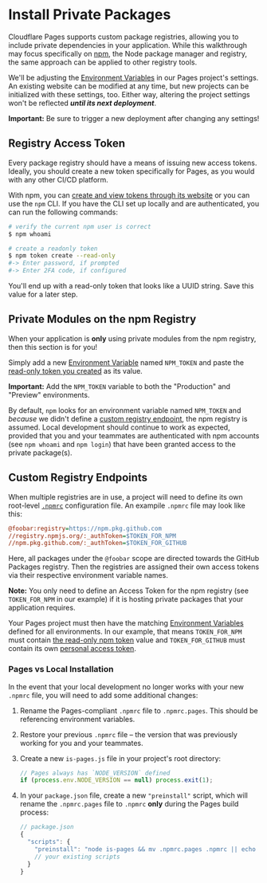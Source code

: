 # Install Private Packages

Cloudflare Pages supports custom package registries, allowing you to include private dependencies in your application. While this walkthrough may focus specifically on [npm](https://www.npmjs.com/), the Node package manager and registry, the same approach can be applied to other registry tools.

We'll be adjusting the [Environment Variables](/platform/build-configuration#environment-variables) in our Pages project's settings. An existing website can be modified at any time, but new projects can be initialized with these settings, too. Either way, altering the project settings won't be reflected ***until its next deployment***.

<Aside type="warning">

**Important:** Be sure to trigger a new deployment after changing any settings!

</Aside>


## Registry Access Token

Every package registry should have a means of issuing new access tokens. Ideally, you should create a new token specifically for Pages, as you would with any other CI/CD platform.

With npm, you can [create and view tokens through its website](https://docs.npmjs.com/creating-and-viewing-access-tokens) or you can use the `npm` CLI. If you have the CLI set up locally and are authenticated, you can run the following commands:

```sh
# verify the current npm user is correct
$ npm whoami

# create a readonly token
$ npm token create --read-only
#-> Enter password, if prompted
#-> Enter 2FA code, if configured
```

You'll end up with a read-only token that looks like a UUID string. Save this value for a later step.


## Private Modules on the npm Registry

When your application is **only** using private modules from the npm registry, then this section is for you!

Simply add a new [Environment Variable](/platform/build-configuration#environment-variables) named `NPM_TOKEN` and paste the [read-only token you created](#registry-access-token) as its value.

<Aside type="warning">

**Important:** Add the `NPM_TOKEN` variable to both the "Production" and "Preview" environments.

</Aside>

By default, `npm` looks for an environment variable named `NPM_TOKEN` and _because_ we didn't define a [custom registry endpoint](#custom-registry-endpoints), the npm registry is assumed. Local development should continue to work as expected, provided that you and your teammates are authenticated with npm accounts (see `npm whoami` and `npm login`) that have been granted access to the private package(s).


## Custom Registry Endpoints

When multiple registries are in use, a project will need to define its own root-level [`.npmrc`](https://docs.npmjs.com/cli/v7/configuring-npm/npmrc) configuration file. An exampile `.npmrc` file may look like this:

```ini
@foobar:registry=https://npm.pkg.github.com
//registry.npmjs.org/:_authToken=$TOKEN_FOR_NPM
//npm.pkg.github.com/:_authToken=$TOKEN_FOR_GITHUB
```

Here, all packages under the `@foobar` scope are directed towards the GitHub Packages registry. Then the registries are assigned their own access tokens via their respective environment variable names.

<Aside>

**Note:** You only need to define an Access Token for the npm registry (see `TOKEN_FOR_NPM` in our example) if it is hosting private packages that your application requires.

</Aside>

Your Pages project must then have the matching [Environment Variables](/platform/build-configuration#environment-variables) defined for all environments. In our example, that means `TOKEN_FOR_NPM` must contain [the read-only npm token](#registry-access-token) value and `TOKEN_FOR_GITHUB` must contain its own [personal access token](https://docs.github.com/en/github/authenticating-to-github/creating-a-personal-access-token#creating-a-token).


### Pages vs Local Installation

In the event that your local development no longer works with your new `.npmrc` file, you will need to add some additional changes:

1. Rename the Pages-compliant `.npmrc` file to `.npmrc.pages`. This should be referencing environment variables.

2. Restore your previous `.npmrc` file – the version that was previously working for you and your teammates.

3. Create a new `is-pages.js` file in your project's root directory:

    ```js
    // Pages always has `NODE_VERSION` defined
    if (process.env.NODE_VERSION == null) process.exit(1);
    ```

4. In your `package.json` file, create a new `"preinstall"` script, which will rename the `.npmrc.pages` file to `.npmrc` **only** during the Pages build process:

    ```js
    // package.json
    {
      "scripts": {
        "preinstall": "node is-pages && mv .npmrc.pages .npmrc || echo \"Not Pages\"",
        // your existing scripts
      }
    }
    ```
